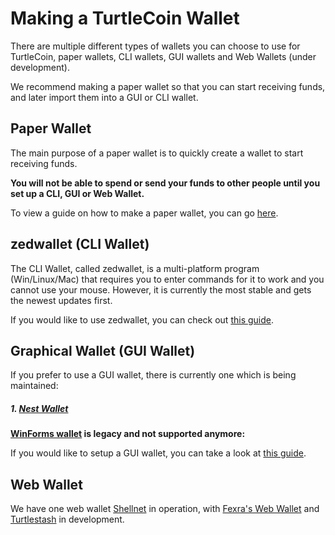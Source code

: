 # Making a TurtleCoin Wallet

There are multiple different types of wallets you can choose to use for TurtleCoin, paper wallets, CLI wallets, GUI wallets and Web Wallets (under development).

We recommend making a paper wallet so that you can start receiving funds, and later import them into a GUI or CLI wallet.

## Paper Wallet

The main purpose of a paper wallet is to quickly create a wallet to start receiving funds.

**You will not be able to spend or send your funds to other people until you set up a CLI, GUI or Web Wallet.**

To view a guide on how to make a paper wallet, you can go [here](Making-a-paper-wallet).

## zedwallet (CLI Wallet)

The CLI Wallet, called zedwallet, is a multi-platform program (Win/Linux/Mac) that requires you to enter commands for it to work and you cannot use your mouse. However, it is currently the most stable and gets the newest updates first.

If you would like to use zedwallet, you can check out [this guide](Using-zedwallet).

## Graphical Wallet (GUI Wallet)

If you prefer to use a GUI wallet, there is currently one which is being maintained:

##### 1. [Nest Wallet](https://github.com/turtlecoin/turtle-wallet-go)

**[WinForms wallet](https://github.com/turtlecoin/turtle-wallet-xamarin) is legacy and not supported anymore:**


If you would like to setup a GUI wallet, you can take a look at [this guide](Making-a-GUI-Wallet).

## Web Wallet

We have one web wallet [Shellnet](https://shellnet.pw) in operation, with [Fexra's Web Wallet](https://beta.turtlewallet.io/) and [Turtlestash](https://turtlestash.com) in development.
